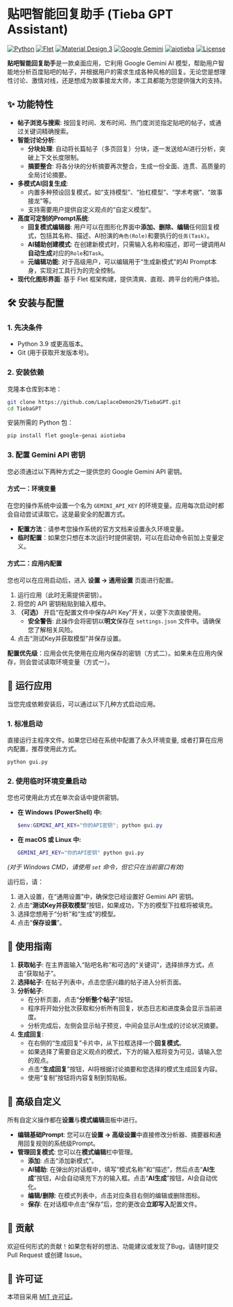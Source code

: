 # 贴吧智能回复助手 (Tieba GPT Assistant)

[![Python](https://img.shields.io/badge/Python-3.9+-blue.svg)](https://www.python.org/)
[![Flet](https://img.shields.io/badge/UI-Flet-green.svg)](https://flet.dev/)
[![Material Design 3](https://img.shields.io/badge/Design-Material%203-blueviolet)](https://m3.material.io/)
[![Google Gemini](https://img.shields.io/badge/AI-Google%20Gemini-purple.svg)](https://ai.google.dev/)
[![aiotieba](https://img.shields.io/badge/API-aiotieba-orange.svg)](https://github.com/lumina37/aiotieba)
[![License](https://img.shields.io/badge/License-MIT-green.svg)](https://opensource.org/licenses/MIT)

**贴吧智能回复助手**是一款桌面应用，它利用 Google Gemini AI 模型，帮助用户智能地分析百度贴吧的帖子，并根据用户的需求生成各种风格的回复。无论您是想理性讨论、激情对线，还是想成为故事接龙大师，本工具都能为您提供强大的支持。

## ✨ 功能特性

*   **帖子浏览与搜索**: 按回复时间、发布时间、热门度浏览指定贴吧的帖子，或通过关键词精确搜索。
*   **智能讨论分析**:
    *   **分块处理**: 自动将长篇帖子（多页回复）分块，逐一发送给AI进行分析，突破上下文长度限制。
    *   **摘要整合**: 将各分块的分析摘要再次整合，生成一份全面、连贯、高质量的全局讨论摘要。
*   **多模式AI回复生成**:
    *   内置多种预设回复模式，如“支持模型”、“抬杠模型”、“学术考据”、“故事接龙”等。
    *   支持需要用户提供自定义观点的“自定义模型”。
*   **高度可定制的Prompt系统**:
    *   **回复模式编辑器**: 用户可以在图形化界面中**添加、删除、编辑**任何回复模式，包括其名称、描述、AI扮演的`角色(Role)`和要执行的`任务(Task)`。
    *   **AI辅助创建模式**: 在创建新模式时，只需输入名称和描述，即可一键调用AI**自动生成**对应的`Role`和`Task`。
    *   **元编辑功能**: 对于高级用户，可以编辑用于“生成新模式”的AI Prompt本身，实现对工具行为的完全控制。
*   **现代化图形界面**: 基于 Flet 框架构建，提供清爽、直观、跨平台的用户体验。

## 🛠️ 安装与配置

### 1. 先决条件

*   Python 3.9 或更高版本。
*   Git (用于获取开发版本号)。

### 2. 安装依赖

克隆本仓库到本地：
```bash
git clone https://github.com/LaplaceDemon29/TiebaGPT.git
cd TiebaGPT
```

安装所需的 Python 包：
```bash
pip install flet google-genai aiotieba
```

### 3. 配置 Gemini API 密钥

您必须通过以下两种方式之一提供您的 Google Gemini API 密钥。

#### 方式一：环境变量

在您的操作系统中设置一个名为 `GEMINI_API_KEY` 的环境变量。应用每次启动时都会自动尝试读取它。这是最安全的配置方式。

*   **配置方法**：请参考您操作系统的官方文档来设置永久环境变量。
*   **临时配置**：如果您只想在本次运行时提供密钥，可以在启动命令前加上变量定义。

#### 方式二：应用内配置

您也可以在应用启动后，进入 **设置 -> 通用设置** 页面进行配置。

1.  运行应用（此时无需提供密钥）。
2.  将您的 API 密钥粘贴到输入框中。
3.  **（可选）** 开启“在配置文件中保存API Key”开关，以便下次直接使用。
    *   **安全警告**: 此操作会将密钥以**明文**保存在 `settings.json` 文件中。请确保您了解相关风险。
4.  点击“测试Key并获取模型”并保存设置。

**配置优先级**：应用会优先使用在应用内保存的密钥（方式二）。如果未在应用内保存，则会尝试读取环境变量（方式一）。

## 🚀 运行应用

当您完成依赖安装后，可以通过以下几种方式启动应用。

### 1. 标准启动

直接运行主程序文件。如果您已经在系统中配置了永久环境变量, 或者打算在应用内配置，推荐使用此方式。
```bash
python gui.py
```

### 2. 使用临时环境变量启动

您也可使用此方式在单次会话中提供密钥。

*   **在 Windows (PowerShell) 中:**
    ```powershell
    $env:GEMINI_API_KEY="你的API密钥"; python gui.py
    ```
*   **在 macOS 或 Linux 中:**
    ```bash
    GEMINI_API_KEY="你的API密钥" python gui.py
    ```
*(对于 Windows CMD，请使用 `set` 命令，但它只在当前窗口有效)*

运行后，请：
1.  进入设置，在“通用设置”中，确保您已经设置好 Gemini API 密钥。
2.  点击“**测试Key并获取模型**”按钮，如果成功，下方的模型下拉框将被填充。
3.  选择您想用于“分析”和“生成”的模型。
4.  点击“**保存设置**”。

## 📖 使用指南

1.  **获取帖子**: 在主界面输入“贴吧名称”和可选的“关键词”，选择排序方式，点击“获取帖子”。
2.  **选择帖子**: 在帖子列表中，点击您感兴趣的帖子进入分析页面。
3.  **分析帖子**:
    *   在分析页面，点击“**分析整个帖子**”按钮。
    *   程序将开始分批次获取和分析所有回复，状态日志和进度条会显示当前进度。
    *   分析完成后，左侧会显示帖子预览，中间会显示AI生成的讨论状况摘要。
4.  **生成回复**:
    *   在右侧的“生成回复”卡片中，从下拉框选择一个**回复模式**。
    *   如果选择了需要自定义观点的模式，下方的输入框将变为可见，请输入您的观点。
    *   点击“**生成回复**”按钮，AI将根据讨论摘要和您选择的模式生成回复内容。
    *   使用“复制”按钮将内容复制到剪贴板。

## 🔧 高级自定义

所有自定义操作都在**设置**与**模式编辑**面板中进行。

*   **编辑基础Prompt**: 您可以在**设置 -> 高级设置**中直接修改分析器、摘要器和通用回复规则的系统级Prompt。
*   **管理回复模式**: 您可以在**模式编辑**栏中管理。
    *   **添加**: 点击“添加新模式”。
    *   **AI辅助**: 在弹出的对话框中，填写“模式名称”和“描述”，然后点击“**AI生成**”按钮，AI会自动填充下方的输入框。点击“**AI生成**”按钮，AI会自动优化。
    *   **编辑/删除**: 在模式列表中，点击对应条目右侧的编辑或删除图标。
    *   **保存**: 在对话框中点击“保存”后，您的更改会**立即写入**配置文件。

## 🤝 贡献

欢迎任何形式的贡献！如果您有好的想法、功能建议或发现了Bug，请随时提交 Pull Request 或创建 Issue。

## 📄 许可证

本项目采用 [MIT 许可证](LICENSE)。